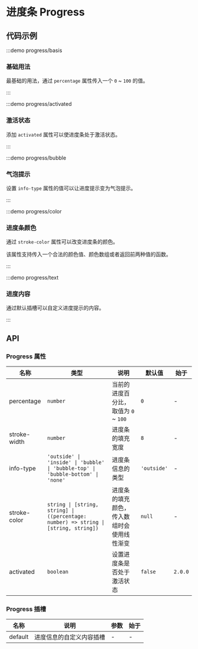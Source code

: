 # 进度条 Progress

## 代码示例

:::demo progress/basis

### 基础用法

最基础的用法，通过 `percentage` 属性传入一个 `0` ~ `100` 的值。

:::

:::demo progress/activated

### 激活状态

添加 `activated` 属性可以使进度条处于激活状态。

:::

:::demo progress/bubble

### 气泡提示

设置 `info-type` 属性的值可以让进度提示变为气泡提示。

:::

:::demo progress/color

### 进度条颜色

通过 `stroke-color` 属性可以改变进度条的颜色。

该属性支持传入一个合法的颜色值、颜色数组或者返回前两种值的函数。

:::

:::demo progress/text

### 进度内容

通过默认插槽可以自定义进度提示的内容。

:::

## API

### Progress 属性

| 名称         | 类型                                                                                 | 说明                                       | 默认值      | 始于    |
| ------------ | ------------------------------------------------------------------------------------ | ------------------------------------------ | ----------- | ------- |
| percentage   | `number`                                                                             | 当前的进度百分比，取值为 `0` ~ `100`       | `0`         | -       |
| stroke-width | `number`                                                                             | 进度条的填充宽度                           | `8`         | -       |
| info-type    | `'outside' \| 'inside' \| 'bubble' \| 'bubble-top' \| 'bubble-bottom' \| 'none'`     | 进度条信息的类型                           | `'outside'` | -       |
| stroke-color | `string \| [string, string] \| ((percentage: number) => string \| [string, string])` | 进度条的填充颜色，传入数组时会使用线性渐变 | `null`      | -       |
| activated    | `boolean`                                                                            | 设置进度条是否处于激活状态                 | `false`     | `2.0.0` |

### Progress 插槽

| 名称    | 说明                     | 参数 | 始于 |
| ------- | ------------------------ | ---- | ---- |
| default | 进度信息的自定义内容插槽 | -    | -    |
